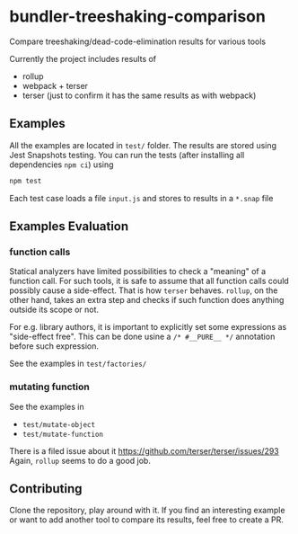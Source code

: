# bundler-treeshaking-comparison

Compare treeshaking/dead-code-elimination results for various tools

Currently the project includes results of
- rollup
- webpack + terser
- terser (just to confirm it has the same results as with webpack)

## Examples
All the examples are located in `test/` folder. The results are stored using Jest Snapshots testing.
You can run the tests (after installing all dependencies `npm ci`) using
```sh
npm test
```
Each test case loads a file `input.js` and stores to results in a `*.snap` file

## Examples Evaluation

### function calls
Statical analyzers have limited possibilities to check a "meaning" of a function call.
For such tools, it is safe to assume that all function calls could possibly cause a side-effect.
That is how `terser` behaves. `rollup`, on the other hand, takes an extra step and checks if such function does anything outside its scope or not.

For e.g. library authors, it is important to explicitly set some expressions as "side-effect free". This can be done usine a `/* #__PURE__ */` annotation before such expression.

See the examples in `test/factories/`

### mutating function
See the examples in
- `test/mutate-object`
- `test/mutate-function`

There is a filed issue about it https://github.com/terser/terser/issues/293
Again, `rollup` seems to do a good job.

## Contributing
Clone the repository, play around with it. If you find an interesting example or want to add another tool to compare its results, feel free to create a PR.